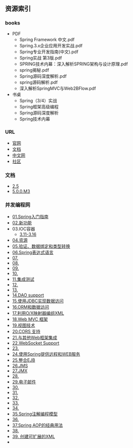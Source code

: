 ## 资源索引

### books
- PDF
	- Spring Framework 中文.pdf
	- Spring.3.x企业应用开发实战.pdf
	- Spring专业开发指南(中文).pdf
	- Spring实战 第3版.pdf
	- SPRING技术内幕：深入解析SPRING架构与设计原理.pdf
	- spring揭秘.pdf
	- Spring源码深度解析.pdf
	- spring源码解析.pdf
	- 深入解析SpringMVC与Web2BFlow.pdf
- 书桌
    - Spring（3/4）实战
    - Spring框架高级编程
    - Spring源码深度解析
    - Spring技术内幕

### URL
- [官网]()
- [文档]()
- [中文网]()
- [社区]()

### 文档
- [2.5](http://shouce.jb51.net/spring/)
- [5.0.0.M3](https://github.com/muyinchen/Spring-Framework-5.0.0.M3-CN/blob/master/SUMMARY.md)

### 并发编程网
- [01.Spring入门指南](http://ifeve.com/overview-getting-started-with-spring/)
- [02.新功能](http://ifeve.com/spring-5-new/)
- 03.IOC容器
	- [3.11-3.16](http://ifeve.com/spring-beans-standard-annotations/)
- [04.资源](http://ifeve.com/spring-resources/)
- [05.验证、数据绑定和类型转换](http://ifeve.com/spring-5-validation/)
- [06.Spring表达式语言](http://ifeve.com/spring-6-spel/)
- [07.]()
- [08.]()
- [09.]()
- [10.]()
- [11.集成测试](http://ifeve.com/spring-integration-testing/)
- [12.]()
- [13.]()
- [14.DAO support](http://ifeve.com/spring-14-dao-support/)
- [15.使用JDBC实现数据访问](http://ifeve.com/%e3%80%8aspring-5-%e5%ae%98%e6%96%b9%e6%96%87%e6%a1%a3%e3%80%8b15-%e4%bd%bf%e7%94%a8jdbc%e5%ae%9e%e7%8e%b0%e6%95%b0%e6%8d%ae%e8%ae%bf%e9%97%ae/)
- [16.ORM和数据访问](http://ifeve.com/spring-16-orm/)
- [17.利用O/X映射器编组XML](http://ifeve.com/spring-17-xml/)
- [18.Web MVC 框架](http://ifeve.com/spring-18-web-mvc/)
- [19.视图技术](http://ifeve.com/spring-view/)
- [20.CORS 支持](http://ifeve.com/%e3%80%8aspring-5-%e5%ae%98%e6%96%b9%e6%96%87%e6%a1%a3%e3%80%8b20-cors-%e6%94%af%e6%8c%81/)
- [21.与其他Web框架集成](http://ifeve.com/spring-web-integration/)
- [22.WebSocket Support](http://ifeve.com/%e3%80%8aspring-5-%e5%ae%98%e6%96%b9%e6%96%87%e6%a1%a3%e3%80%8b22-websocket-support/)
- [23.]()
- [24.使用Spring提供远程和WEB服务](http://ifeve.com/docs-spring-remotin/)
- [25.整合EJB](http://ifeve.com/spring5-25-ejb/)
- [26.JMS](http://ifeve.com/spring-5-26-jms-java-message-service/)
- [27.JMX](http://ifeve.com/%e3%80%8aspring-5%e5%ae%98%e6%96%b9%e6%96%87%e6%a1%a3%e3%80%8b-jmx/)
- [28.]()
- [29.电子邮件](http://ifeve.com/spring-5-email/)
- [30.]()
- [31.]()
- [32.]()
- [33.]()
- [34.]()
- [35.Spring注解编程模型](http://ifeve.com/annotation-programming-model/)
- [36.]()
- [37.Spring AOP的经典用法](http://ifeve.com/classic-aop-spring/)
- [38.]()
- [39. 创建可扩展的XML](http://ifeve.com/%e3%80%8aspring-5-%e5%ae%98%e6%96%b9%e6%96%87%e6%a1%a3%e3%80%8b39-%e5%88%9b%e5%bb%ba%e5%8f%af%e6%89%a9%e5%b1%95%e7%9a%84xml/)
- []()